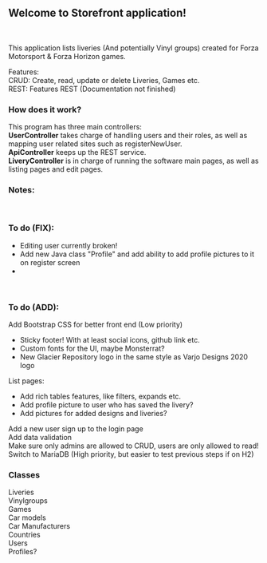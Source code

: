 <h2>Welcome to Storefront application!  </h2><br>

<p>This application lists liveries (And potentially Vinyl groups) created for Forza Motorsport & Forza Horizon games. </p>

Features: <br>
CRUD: Create, read, update or delete Liveries, Games etc. <br>
REST: Features REST (Documentation not finished) <br>


<h3> How does it work? </h3>
<p> This program has three main controllers: <br>
  <b>UserController</b> takes charge of handling users and their roles, as well as mapping user related sites such as registerNewUser. <br>
  <b>ApiController</b> keeps up the REST service. <br>
  <b>LiveryController</b> is in charge of running the software main pages, as well as listing pages and edit pages.<br>

<h3>Notes: </h3><br>


<h3>To do (FIX): </h3>
<ul>
  <li>Editing user currently broken!</li>
  <li>Add new Java class "Profile" and add ability to add profile pictures to it on register screen</li>
  <li></li>
</ul>
<br>

<h3>To do (ADD): </h3>
Add Bootstrap CSS for better front end (Low priority) <br>
<ul>
  <li>Sticky footer! With at least social icons, github link etc.</li>
  <li>Custom fonts for the UI, maybe Monsterrat?</li>
  <li>New Glacier Repository logo in the same style as Varjo Designs 2020 logo</li>
</ul>
List pages:
<ul>
  <li>Add rich tables features, like filters, expands etc.</li>
  <li>Add profile picture to user who has saved the livery?</li>
  <li>Add pictures for added designs and liveries?</li>
</ul>
Add a new user sign up to the login page <br>
Add data validation <br>
Make sure only admins are allowed to CRUD, users are only allowed to read! <br>
Switch to MariaDB (High priority, but easier to test previous steps if on H2) <br>


<h3> Classes </h3>
Liveries<br>
Vinylgroups<br>
Games<br>
Car models<br>
Car Manufacturers<br>
Countries<br>
Users<br>
Profiles?<br>
